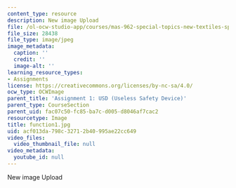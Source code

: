 ```yaml
---
content_type: resource
description: New image Upload
file: /ol-ocw-studio-app/courses/mas-962-special-topics-new-textiles-spring-2010/acf013da798c32712b40995ae22cc649_function1.jpg
file_size: 28438
file_type: image/jpeg
image_metadata:
  caption: ''
  credit: ''
  image-alt: ''
learning_resource_types:
- Assignments
license: https://creativecommons.org/licenses/by-nc-sa/4.0/
ocw_type: OCWImage
parent_title: 'Assignment 1: USD (Useless Safety Device)'
parent_type: CourseSection
parent_uid: fac07c50-fc85-ba7c-d005-d8046af7cac2
resourcetype: Image
title: function1.jpg
uid: acf013da-798c-3271-2b40-995ae22cc649
video_files:
  video_thumbnail_file: null
video_metadata:
  youtube_id: null
---
```

New image Upload